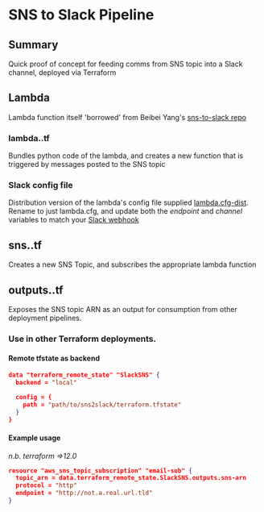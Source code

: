 # SNS to Slack Pipeline
## Summary
Quick proof of concept for feeding comms from SNS topic into a Slack channel, deployed via Terraform

## Lambda
Lambda function itself 'borrowed' from Beibei Yang's [sns-to-slack repo](https://github.com/beibeiyang/sns-to-slack)

### lambda..tf
Bundles python code of the lambda, and creates a new function that is triggered by messages posted to the SNS topic

### Slack config file
Distribution version of the lambda's config file supplied [lambda.cfg-dist](lambda/slack_handler/lambda.cfg-dist). Rename to just lambda.cfg, and update both the _endpoint_ and _channel_ variables to match your [Slack webhook](https://api.slack.com/messaging/webhooks)

## sns..tf
Creates a new SNS Topic, and subscribes the appropriate lambda function

## outputs..tf
Exposes the SNS topic ARN as an output for consumption from other deployment pipelines.

### Use in other Terraform deployments.
#### Remote tfstate as backend
```json
data "terraform_remote_state" "SlackSNS" {
  backend = "local"

  config = {
    path = "path/to/sns2slack/terraform.tfstate"
  }
}
```
#### Example usage
_n.b. terraform =>12.0_
```json
resource "aws_sns_topic_subscription" "email-sub" {
  topic_arn = data.terraform_remote_state.SlackSNS.outputs.sns-arn
  protocol = "http"
  endpoint = "http://not.a.real.url.tld"
}
```